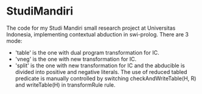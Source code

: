 # StudiMandiri
The code for my Studi Mandiri small research project at Universitas Indonesia, implementing contextual abduction in swi-prolog.
There are 3 mode:
  - 'table' is the one with dual program transformation for IC.
  - 'vneg' is the one with new transformation for IC.
  - 'split' is the one with new transformation for IC and the abducible is divided into positive and negative literals.
The use of reduced tabled predicate is manually controlled by switching checkAndWriteTable(H, R) and writeTable(H) in transformRule rule.
